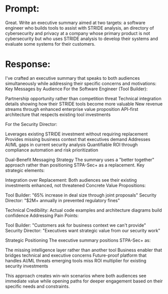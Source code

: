# Prompt:
Great.  Write an executive summary aimed at two targets:  a software engineer who builds tools to assist with STRIDE analysis, an directory of cybersecurity and privacy at a company whose primary product is not cybersecurity but who uses STRIDE analysis to develop their systems and evaluate some systems for their customers.

# Response:
I've crafted an executive summary that speaks to both audiences simultaneously while addressing their specific concerns and motivations:
Key Messages by Audience
For the Software Engineer (Tool Builder):

Partnership opportunity rather than competition threat
Technical integration details showing how their STRIDE tools become more valuable
New revenue streams through enhanced enterprise value proposition
API-first architecture that respects existing tool investments

For the Security Director:

Leverages existing STRIDE investment without requiring replacement
Provides missing business context that executives demand
Addresses AI/ML gaps in current security analysis
Quantifiable ROI through compliance automation and risk prioritization

Dual-Benefit Messaging Strategy
The summary uses a "better together" approach rather than positioning STPA-Sec+ as a replacement. Key strategic elements:

Integration over Replacement: Both audiences see their existing investments enhanced, not threatened
Concrete Value Propositions:

Tool Builder: "65% increase in deal size through joint proposals"
Security Director: "$2M+ annually in prevented regulatory fines"


Technical Credibility: Actual code examples and architecture diagrams build confidence
Addressing Pain Points:

Tool Builder: "Customers ask for business context we can't provide"
Security Director: "Executives want strategic value from our security work"



Strategic Positioning
The executive summary positions STPA-Sec+ as:

The missing intelligence layer rather than another tool
Business enabler that bridges technical and executive concerns
Future-proof platform that handles AI/ML threats emerging tools miss
ROI multiplier for existing security investments

This approach creates win-win scenarios where both audiences see immediate value while opening paths for deeper engagement based on their specific needs and constraints.
